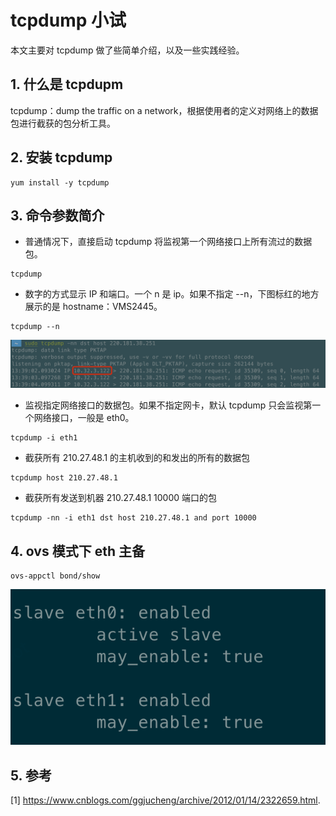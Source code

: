 # tcpdump 小试


本文主要对 tcpdump 做了些简单介绍，以及一些实践经验。

## 1. 什么是 tcpdupm
tcpdump：dump the traffic on a network，根据使用者的定义对网络上的数据包进行截获的包分析工具。

## 2. 安装 tcpdump
```
yum install -y tcpdump
```

## 3. 命令参数简介
- 普通情况下，直接启动 tcpdump 将监视第一个网络接口上所有流过的数据包。
```shell
tcpdump
```

- 数字的方式显示 IP 和端口。一个 n 是 ip。如果不指定 --n，下图标红的地方展示的是 hostname：VMS2445。
```shell
tcpdump --n 
```

![tcpdump --n 测试](1.png "tcpdump --n 测试")

- 监视指定网络接口的数据包。如果不指定网卡，默认 tcpdump 只会监视第一个网络接口，一般是 eth0。
```shell
tcpdump -i eth1
```

- 截获所有 210.27.48.1 的主机收到的和发出的所有的数据包
```shell
tcpdump host 210.27.48.1 
```

- 截获所有发送到机器 210.27.48.1 10000 端口的包
```shell
tcpdump -nn -i eth1 dst host 210.27.48.1 and port 10000
```

## 4. ovs 模式下 eth 主备
```shell
ovs-appctl bond/show
```
![ovs 模式下 eth 主备](2.png "ovs 模式下 eth 主备")

## 5. 参考
[1] https://www.cnblogs.com/ggjucheng/archive/2012/01/14/2322659.html.
